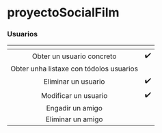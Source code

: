 # proyectoSocialFilm

### Usuarios

| <!-- -->      | <!-- -->        |
|:-------------:|:---------------:|
| Obter un usuario concreto | ✔️ |
| Obter unha listaxe con tódolos usuarios |    |
| Eliminar un usuario | ✔️ |
| Modificar un usuario | ✔️ |
| Engadir un amigo  |    |
| Eliminar un amigo |    |
